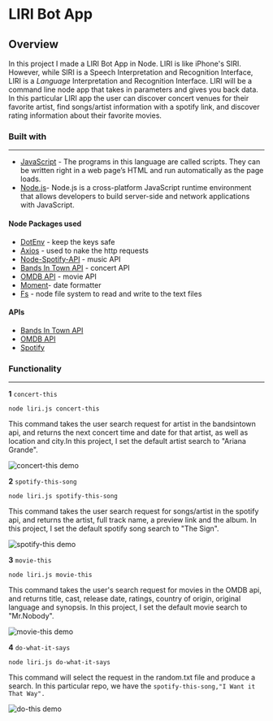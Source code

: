 # LIRI Bot App

## Overview
In this project I made a LIRI Bot App in Node. LIRI is like iPhone's SIRI. However, while SIRI is a Speech Interpretation and Recognition Interface, LIRI is a _Language_ Interpretation and Recognition Interface. LIRI will be a command line node app that takes in parameters and gives you back data. In this particular LIRI app the user can discover concert venues for their favorite artist, find songs/artist information with a spotify link, and discover rating information about their favorite movies. 

### Built with
--- 
- [JavaScript](https://www.javascript.com/) - The programs in this language are called scripts. They can be written right in a web page’s HTML and run automatically as the page loads.
- [Node.js](https://nodejs.org/en/)- Node.js is a cross-platform JavaScript runtime environment that allows developers to build server-side and network applications with JavaScript.

#### Node Packages used
- [DotEnv](https://www.npmjs.com/package/dotenv) - keep the keys safe
- [Axios](https://www.npmjs.com/package/axios) - used to nake the http requests
- [Node-Spotify-API](https://www.npmjs.com/package/node-spotify-api) - music API
- [Bands In Town API](http://www.artists.bandsintown.com/bandsintown-api) - concert API
- [OMDB API](http://www.omdbapi.com)  - movie API
- [Moment](https://www.npmjs.com/package/moment)- date formatter
- [Fs](https://www.npmjs.com/package/fs) - node file system to read and write to the text files

#### APIs
- [Bands In Town API](http://www.artists.bandsintown.com/bandsintown-api)
- [OMDB API](http://www.omdbapi.com)
- [Spotify](https://developer.spotify.com/documentation/web-api/)

### Functionality
--- 
**1**   `concert-this` 
        
    node liri.js concert-this
        
This command takes the user search request for artist in the bandsintown api, and returns the next concert time and date for that artist, as well as location and city.In this project, I set the default artist search to "Ariana Grande".

![concert-this demo](./screenshots/concert.gif)

**2**   `spotify-this-song` 
        
    node liri.js spotify-this-song

This command takes the user search request for songs/artist in the spotify api, and returns the artist, full track name, a preview link and the album. In this project, I set the default spotify song search to "The Sign".

![spotify-this demo](./screenshots/spotify.gif)

**3**   `movie-this` 
        
    node liri.js movie-this

This command takes the user's search request for movies in the OMDB api, and returns title, cast, release date, ratings, country of origin, original language and synopsis. In this project, I set the default movie search to "Mr.Nobody".

![movie-this demo](./screenshots/movie.gif)


**4**    `do-what-it-says` 
        
    node liri.js do-what-it-says

This command will select the request in the random.txt file and produce a search. In this particular repo, we have the `spotify-this-song,"I Want it That Way". `

![do-this demo](./screenshots/read.gif)



